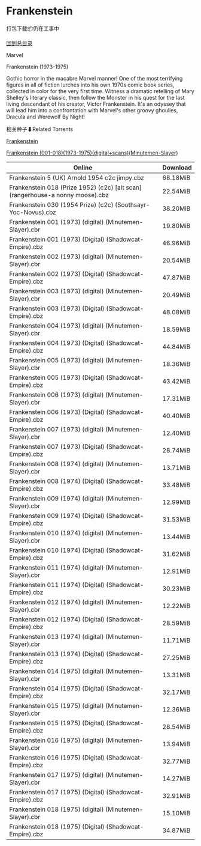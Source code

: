 # Frankenstein

打包下载📦仍在工事中

[回到总目录](/Catalogs.md)

Marvel

Frankenstein (1973-1975)

Gothic horror in the macabre Marvel manner! One of the most terrifying figures in all of fiction lurches into his own 1970s comic book series, collected in color for the very first time. Witness a dramatic retelling of Mary Shelley's literary classic, then follow the Monster in his quest for the last living descendant of his creator, Victor Frankenstein. It's an odyssey that will lead him into a confrontation with Marvel's other groovy ghoulies, Dracula and Werewolf By Night!





相关种子⬇Related Torrents

[Frankenstein](https://github.com/alicewish/markdown/blob/master/torrent/Frankenstein.md)

[Frankenstein (001-018)(1973-1975)(digital+scans)(Minutemen-Slayer)](https://github.com/alicewish/markdown/blob/master/torrent/Frankenstein--001-018--1973-1975--digital-scans--Minutemen-Slayer.md)

Online | Download
--- | ---
Frankenstein 5 (UK) Arnold 1954 c2c jimpy.cbz | 68.18MiB
Frankenstein 018 (Prize 1952) (c2c) [alt scan] (rangerhouse-a nonny moose).cbz | 22.54MiB
Frankenstein 030 (1954 Prize) (c2c) (Soothsayr-Yoc-Novus).cbz | 38.20MiB
Frankenstein 001 (1973) (digital) (Minutemen-Slayer).cbr | 19.80MiB
Frankenstein 001 (1973) (Digital) (Shadowcat-Empire).cbz | 46.96MiB
Frankenstein 002 (1973) (digital) (Minutemen-Slayer).cbr | 20.54MiB
Frankenstein 002 (1973) (Digital) (Shadowcat-Empire).cbz | 47.87MiB
Frankenstein 003 (1973) (digital) (Minutemen-Slayer).cbr | 20.49MiB
Frankenstein 003 (1973) (Digital) (Shadowcat-Empire).cbz | 48.08MiB
Frankenstein 004 (1973) (digital) (Minutemen-Slayer).cbr | 18.59MiB
Frankenstein 004 (1973) (Digital) (Shadowcat-Empire).cbz | 44.84MiB
Frankenstein 005 (1973) (digital) (Minutemen-Slayer).cbr | 18.36MiB
Frankenstein 005 (1973) (Digital) (Shadowcat-Empire).cbz | 43.42MiB
Frankenstein 006 (1973) (digital) (Minutemen-Slayer).cbr | 17.31MiB
Frankenstein 006 (1973) (Digital) (Shadowcat-Empire).cbz | 40.40MiB
Frankenstein 007 (1973) (digital) (Minutemen-Slayer).cbr | 12.40MiB
Frankenstein 007 (1973) (Digital) (Shadowcat-Empire).cbz | 28.74MiB
Frankenstein 008 (1974) (digital) (Minutemen-Slayer).cbr | 13.71MiB
Frankenstein 008 (1974) (Digital) (Shadowcat-Empire).cbz | 33.48MiB
Frankenstein 009 (1974) (digital) (Minutemen-Slayer).cbr | 12.99MiB
Frankenstein 009 (1974) (Digital) (Shadowcat-Empire).cbz | 31.53MiB
Frankenstein 010 (1974) (digital) (Minutemen-Slayer).cbr | 13.44MiB
Frankenstein 010 (1974) (Digital) (Shadowcat-Empire).cbz | 31.62MiB
Frankenstein 011 (1974) (digital) (Minutemen-Slayer).cbr | 12.91MiB
Frankenstein 011 (1974) (Digital) (Shadowcat-Empire).cbz | 30.23MiB
Frankenstein 012 (1974) (digital) (Minutemen-Slayer).cbr | 12.22MiB
Frankenstein 012 (1974) (Digital) (Shadowcat-Empire).cbz | 28.59MiB
Frankenstein 013 (1974) (digital) (Minutemen-Slayer).cbr | 11.71MiB
Frankenstein 013 (1974) (Digital) (Shadowcat-Empire).cbz | 27.25MiB
Frankenstein 014 (1975) (digital) (Minutemen-Slayer).cbr | 13.31MiB
Frankenstein 014 (1975) (Digital) (Shadowcat-Empire).cbz | 32.17MiB
Frankenstein 015 (1975) (digital) (Minutemen-Slayer).cbr | 12.36MiB
Frankenstein 015 (1975) (Digital) (Shadowcat-Empire).cbz | 28.54MiB
Frankenstein 016 (1975) (digital) (Minutemen-Slayer).cbr | 13.94MiB
Frankenstein 016 (1975) (Digital) (Shadowcat-Empire).cbz | 32.77MiB
Frankenstein 017 (1975) (digital) (Minutemen-Slayer).cbr | 14.27MiB
Frankenstein 017 (1975) (Digital) (Shadowcat-Empire).cbz | 32.91MiB
Frankenstein 018 (1975) (digital) (Minutemen-Slayer).cbr | 15.10MiB
Frankenstein 018 (1975) (Digital) (Shadowcat-Empire).cbz | 34.87MiB